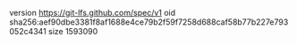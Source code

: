 version https://git-lfs.github.com/spec/v1
oid sha256:aef90dbe3381f8af1688e4ce79b2f59f7258d688caf58b77b227e793052c4341
size 1593090
